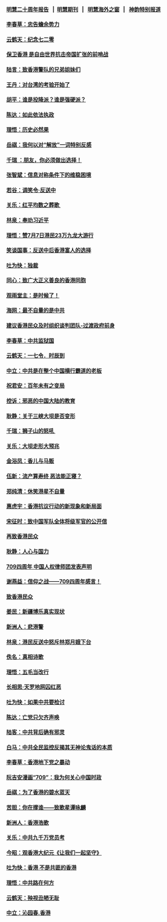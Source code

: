 #### [明慧二十周年报告](https://github.com/gfw-breaker/mh-reports/blob/master/README.md?t=07200640) &nbsp;&nbsp;|&nbsp;&nbsp;[明慧期刊](https://github.com/gfw-breaker/mh-qikan) &nbsp;&nbsp;|&nbsp;&nbsp; [明慧海外之窗](https://github.com/gfw-breaker/mh-news/blob/master/README.md?t=07200640) &nbsp;&nbsp;|&nbsp;&nbsp; [神韵特别报道](https://github.com/gfw-breaker/mh-news/blob/master/shenyun.md?t=07200640) 

#### [李春草：忠告蟾余势力](../pages/nsc993/n11396852.md?t=07200640) 

#### [云鹤天：纪念七二零](../pages/nsc993/n11396646.md?t=07200640) 

#### [保卫香港 是自由世界抗击帝国扩张的前哨战](../pages/nsc993/n11393186.md?t=07200640) 

#### [陆言：致香港警队的兄弟姐妹们](../pages/nsc993/n11392281.md?t=07200640) 

#### [王丹：对台湾的考验开始了](../pages/nsc993/n11391258.md?t=07200640) 

#### [胡平：谁是投降派？谁是强硬派？](../pages/nsc993/n11391224.md?t=07200640) 

#### [陈达：如此依法执政](../pages/nsc993/n11388999.md?t=07200640) 

#### [理悟：历史必然果](../pages/nsc993/n11388741.md?t=07200640) 

#### [岳祺：我何以对“解放”一词特别反感](../pages/nsc993/n11385696.md?t=07200640) 

#### [千瑞 ：朋友，你必须做出选择！](../pages/nsc993/n11384949.md?t=07200640) 

#### [张智斌：信息对称条件下的维稳困境](../pages/nsc993/n11384812.md?t=07200640) 

#### [若谷：调笑令‧反送中](../pages/nsc993/n11383745.md?t=07200640) 

#### [关乐：红平均数之葬歌 ](../pages/nsc993/n11383498.md?t=07200640) 

#### [林泉：奉劝习近平](../pages/nsc993/n11383487.md?t=07200640) 

#### [理悟：赞7月7日港民23万九龙大游行](../pages/nsc993/n11383473.md?t=07200640) 

#### [笑谈国事：反送中后香港富人的选择](../pages/nsc993/n11382020.md?t=07200640) 

#### [吐为快：独裁](../pages/nsc993/n11382755.md?t=07200640) 

#### [同心：致广大正义善良的香港同胞](../pages/nsc993/n11382745.md?t=07200640) 

#### [观雨堂主：是时候了！](../pages/nsc993/n11382737.md?t=07200640) 

#### [海网：最不自量的是中共](../pages/nsc993/n11380440.md?t=07200640) 

#### [建议香港民众及时组织谈判团队-过渡政府前身](../pages/nsc993/n11379909.md?t=07200640) 

#### [李春草：中共监狱国](../pages/nsc993/n11378989.md?t=07200640) 

#### [云鹤天：一七令．时辰到](../pages/nsc993/n11379260.md?t=07200640) 

#### [中立：中共是在整个中国横行霸道的老板](../pages/nsc993/n11378382.md?t=07200640) 

#### [祝君安：百年未有之变局](../pages/nsc993/n11378376.md?t=07200640) 

#### [控诉：邪恶的中国大陆的教育](../pages/nsc993/n11378344.md?t=07200640) 

#### [耿静：关于三峡大坝是否变形](../pages/nsc993/n11375879.md?t=07200640) 

#### [千瑞：狮子山的怒吼 ](../pages/nsc993/n11375644.md?t=07200640) 

#### [关乐：大坝走形大预兆](../pages/nsc993/n11375629.md?t=07200640) 

#### [金浴凤：香儿与马贩](../pages/nsc993/n11375580.md?t=07200640) 

#### [伍新：流产算寿终  恶法能正寝？](../pages/nsc993/n11375581.md?t=07200640) 

#### [郑纯清：休笑港星不自量](../pages/nsc993/n11375555.md?t=07200640) 

#### [惠虎宇：香港抗议行动的新现象和新局面](../pages/nsc993/n11375501.md?t=07200640) 

#### [宋征时：致中国军队全体将级军官的公开信](../pages/nsc993/n11373354.md?t=07200640) 

#### [再致香港民众](../pages/nsc993/n11373870.md?t=07200640) 

#### [耿静：人心与国力](../pages/nsc993/n11373759.md?t=07200640) 

#### [709四周年 中国人权律师团发表声明](../pages/nsc993/n11373565.md?t=07200640) 

#### [谢燕益：信仰之战——709四周年感言！](../pages/nsc993/n11373388.md?t=07200640) 

#### [致香港民众](../pages/nsc993/n11373286.md?t=07200640) 

#### [姜民：新疆博乐真实现状](../pages/nsc993/n11371223.md?t=07200640) 

#### [新洲人：悲港警](../pages/nsc993/n11371174.md?t=07200640) 

#### [林泉：港民反送中怒斥林郑月娥下台](../pages/nsc993/n11370676.md?t=07200640) 

#### [佚名：真相诗歌](../pages/nsc993/n11370666.md?t=07200640) 

#### [理悟：五毛当改行](../pages/nsc993/n11369314.md?t=07200640) 

#### [长相思‧天罗地网囚红恶](../pages/nsc993/n11368444.md?t=07200640) 

#### [吐为快：如果中共要检讨](../pages/nsc993/n11368441.md?t=07200640) 

#### [陈达：亡党只欠齐声唤](../pages/nsc993/n11367838.md?t=07200640) 

#### [陆客：中共背后确有邪灵](../pages/nsc993/n11365263.md?t=07200640) 

#### [白马：中共全民监控反揭其无神论鬼话的本质](../pages/nsc993/n11365236.md?t=07200640) 

#### [李春草：香港地下党之暴动](../pages/nsc993/n11365210.md?t=07200640) 

#### [阮吉安漫画“709”：我为何关心中国时政](../pages/nsc993/n11362127.md?t=07200640) 

#### [岳祺：为了香港的碧水蓝天](../pages/nsc993/n11362627.md?t=07200640) 

#### [苦胆：你在撑谁——致歌星谭咏麟](../pages/nsc993/n11361348.md?t=07200640) 

#### [新洲人：香港浩歌](../pages/nsc993/n11361334.md?t=07200640) 

#### [关乐：中共九千万党员考](../pages/nsc993/n11361304.md?t=07200640) 

#### [今昭：观香港大纪元《让我们一起坚守》](../pages/nsc993/n11361244.md?t=07200640) 

#### [吐为快：香港  不是共匪的香港](../pages/nsc993/n11360918.md?t=07200640) 

#### [理悟：中共路在何方](../pages/nsc993/n11360509.md?t=07200640) 

#### [云鹤天：殃视丑陋无耻](../pages/nsc993/n11358872.md?t=07200640) 

#### [中立：沁园春.香港](../pages/nsc993/n11358843.md?t=07200640) 

